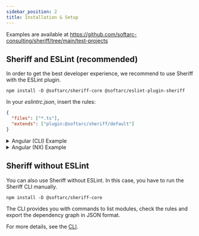 ```yaml
---
sidebar_position: 2
title: Installation & Setup
---
```


Examples are available at https://github.com/softarc-consulting/sheriff/tree/main/test-projects

## Sheriff and ESLint (recommended)

In order to get the best developer experience, we recommend to use Sheriff with the ESLint plugin.

```shell
npm install -D @softarc/sheriff-core @softarc/eslint-plugin-sheriff
```

In your _eslintrc.json_, insert the rules:

```json
{
  "files": ["*.ts"],
  "extends": ["plugin:@softarc/sheriff/default"]
}
```

<details>

<summary>Angular (CLI) Example</summary>

```jsonc
{
  "root": true,
  "ignorePatterns": ["**/*"],
  "overrides": [
    // existing rules...
    {
      "files": ["*.ts"],
      "extends": ["plugin:@softarc/sheriff/default"],
    },
  ],
}
```

</details>

<details>

<summary>Angular (NX) Example</summary>

```jsonc
{
  "root": true,
  "ignorePatterns": ["**/*"],
  "plugins": ["@nrwl/nx"],
  "overrides": [
    // existing rules...
    {
      "files": ["*.ts"],
      "extends": ["plugin:@softarc/sheriff/default"],
    },
  ],
}
```

</details>

## Sheriff without ESLint

You can also use Sheriff without ESLint. In this case, you have to run the Sheriff CLI manually.

```shell
npm install -D @softarc/sheriff-core
```

The CLI provides you with commands to list modules, check the rules and export the dependency graph in JSON format.

For more details, see the [CLI](./cli).

